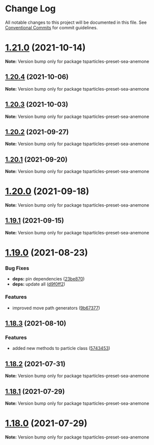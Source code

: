 # Change Log

All notable changes to this project will be documented in this file.
See [Conventional Commits](https://conventionalcommits.org) for commit guidelines.

# [1.21.0](https://github.com/matteobruni/tsparticles/compare/tsparticles-preset-sea-anemone@1.20.4...tsparticles-preset-sea-anemone@1.21.0) (2021-10-14)

**Note:** Version bump only for package tsparticles-preset-sea-anemone





## [1.20.4](https://github.com/matteobruni/tsparticles/compare/tsparticles-preset-sea-anemone@1.20.3...tsparticles-preset-sea-anemone@1.20.4) (2021-10-06)

**Note:** Version bump only for package tsparticles-preset-sea-anemone





## [1.20.3](https://github.com/matteobruni/tsparticles/compare/tsparticles-preset-sea-anemone@1.20.2...tsparticles-preset-sea-anemone@1.20.3) (2021-10-03)

**Note:** Version bump only for package tsparticles-preset-sea-anemone





## [1.20.2](https://github.com/matteobruni/tsparticles/compare/tsparticles-preset-sea-anemone@1.20.1...tsparticles-preset-sea-anemone@1.20.2) (2021-09-27)

**Note:** Version bump only for package tsparticles-preset-sea-anemone





## [1.20.1](https://github.com/matteobruni/tsparticles/compare/tsparticles-preset-sea-anemone@1.20.0...tsparticles-preset-sea-anemone@1.20.1) (2021-09-20)

**Note:** Version bump only for package tsparticles-preset-sea-anemone





# [1.20.0](https://github.com/matteobruni/tsparticles/compare/tsparticles-preset-sea-anemone@1.19.1...tsparticles-preset-sea-anemone@1.20.0) (2021-09-18)

**Note:** Version bump only for package tsparticles-preset-sea-anemone





## [1.19.1](https://github.com/matteobruni/tsparticles/compare/tsparticles-preset-sea-anemone@1.19.0...tsparticles-preset-sea-anemone@1.19.1) (2021-09-15)

**Note:** Version bump only for package tsparticles-preset-sea-anemone





# [1.19.0](https://github.com/matteobruni/tsparticles/compare/tsparticles-preset-sea-anemone@1.18.3...tsparticles-preset-sea-anemone@1.19.0) (2021-08-23)


### Bug Fixes

* **deps:** pin dependencies ([23be870](https://github.com/matteobruni/tsparticles/commit/23be8708d698e1e37a18f2ed292cbccffb0f1e47))
* **deps:** update all ([d9f0ff2](https://github.com/matteobruni/tsparticles/commit/d9f0ff2f8c4ac269aaad5077492746e3da8fb422))


### Features

* improved move path generators ([9b67377](https://github.com/matteobruni/tsparticles/commit/9b67377f9208a005b122e312ad4ad3c95a50deb7))





## [1.18.3](https://github.com/matteobruni/tsparticles/compare/tsparticles-preset-sea-anemone@1.18.2...tsparticles-preset-sea-anemone@1.18.3) (2021-08-10)


### Features

* added new methods to particle class ([5743453](https://github.com/matteobruni/tsparticles/commit/5743453906001569f262888aa54539ad4e1463ac))





## [1.18.2](https://github.com/matteobruni/tsparticles/compare/tsparticles-preset-sea-anemone@1.18.1...tsparticles-preset-sea-anemone@1.18.2) (2021-07-31)

**Note:** Version bump only for package tsparticles-preset-sea-anemone





## [1.18.1](https://github.com/matteobruni/tsparticles/compare/tsparticles-preset-sea-anemone@1.18.0...tsparticles-preset-sea-anemone@1.18.1) (2021-07-29)

**Note:** Version bump only for package tsparticles-preset-sea-anemone





# [1.18.0](https://github.com/matteobruni/tsparticles/compare/tsparticles-preset-sea-anemone@1.17.0...tsparticles-preset-sea-anemone@1.18.0) (2021-07-29)

**Note:** Version bump only for package tsparticles-preset-sea-anemone
